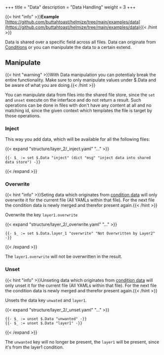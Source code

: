 +++
title = "Data"
description = "Data Handling"
weight = 3
+++

{{< hint "info" >}}**Example** [https://github.com/buttahtoast/helmize/tree/main/examples/data](https://github.com/buttahtoast/helmize/tree/main/examples/data){{< /hint >}}

Data is shared over a specific field across all files. Data can originate from [Conditions]() or you can manipulate the data to a certain extend.


## Manipulate

{{< hint "warning" >}}With Data manipulation you can potentialy break the entire functionality. Make sure to only manipulate values under $.Data and be aware of what you are doing.{{< /hint >}}

You can manipulate data from files into the shared file store, since the `set` and `unset` execute on the interface and do not return a result. Such operations can be done in files with don't have any content at all and no matching id, since the given context which templates the file is target by those operations.

### Inject

This way you add data, which will be available for all the following files:

{{< expand "structure/layer_2/_inject.yaml" "..." >}}
```
{{- $_ := set $.Data "inject" (dict "msg" "inject data into shared data store") -}}
```
{{< /expand >}}

### Overwrite

{{< hint "info" >}}Seting data which originates from [condition data](../../configuration/conditions/#condition-data) will only overwrite it for the current file (All YAMLs within that file). For the next file the condition data is newly merged and therefor present again.{{< /hint >}}

Overwrite the key `layer1.overwrite`

{{< expand "structure/layer_2/_overwrite.yaml" "..." >}}
```
{{- $_ := set $.Data.layer_1 "overwrite" "Not Overwritten by Layer2" -}}
```
{{< /expand >}}

The `layer1.overwrite` will not be overwritten in the result.

### Unset

{{< hint "info" >}}Unseting data which originates from [condition data](../../configuration/conditions/#condition-data) will only unset it for the current file (All YAMLs within that file). For the next file the condition data is newly merged and therefor present again.{{< /hint >}}

Unsets the data key `unwated` and `layer1`. 

{{< expand "structure/layer_2/_unset.yaml" "..." >}}
```
{{- $_ := unset $.Data "unwanted" -}}
{{- $_ := unset $.Data "layer1" -}}
```
{{< /expand >}}

The `unwanted` key will no longer be present, the `layer1` will be present, since it's from the layer1 condition.
